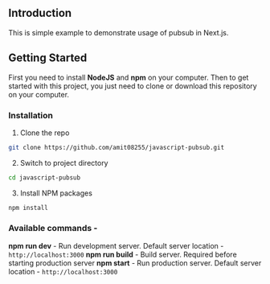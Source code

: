 ## Introduction

This is simple example to demonstrate usage of pubsub in Next.js.

## Getting Started

First you need to install **NodeJS** and **npm** on your computer.
Then to get started with this project, you just need to clone or download this repository on your computer.


### Installation

1. Clone the repo
```sh
git clone https://github.com/amit08255/javascript-pubsub.git
```
2. Switch to project directory
```sh
cd javascript-pubsub
```
3. Install NPM packages
```sh
npm install
```

### Available commands -

**npm run dev** - Run development server. Default server location - ```http://localhost:3000```
**npm run build** - Build server. Required before starting production server
**npm start** - Run production server. Default server location - ```http://localhost:3000```